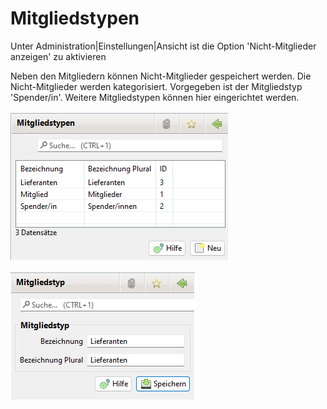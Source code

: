 # Mitgliedstypen

Unter Administration\|Einstellungen\|Ansicht ist die Option 'Nicht-Mitglieder anzeigen' zu aktivieren

Neben den Mitgliedern können Nicht-Mitglieder gespeichert werden. Die Nicht-Mitglieder werden kategorisiert. Vorgegeben ist der Mitgliedstyp 'Spender/in'. Weitere Mitgliedstypen können hier eingerichtet werden.

![](../../../assets/mitgliedstypenuebersicht.png)

![](../../../assets/mitgliedstyp.png)
